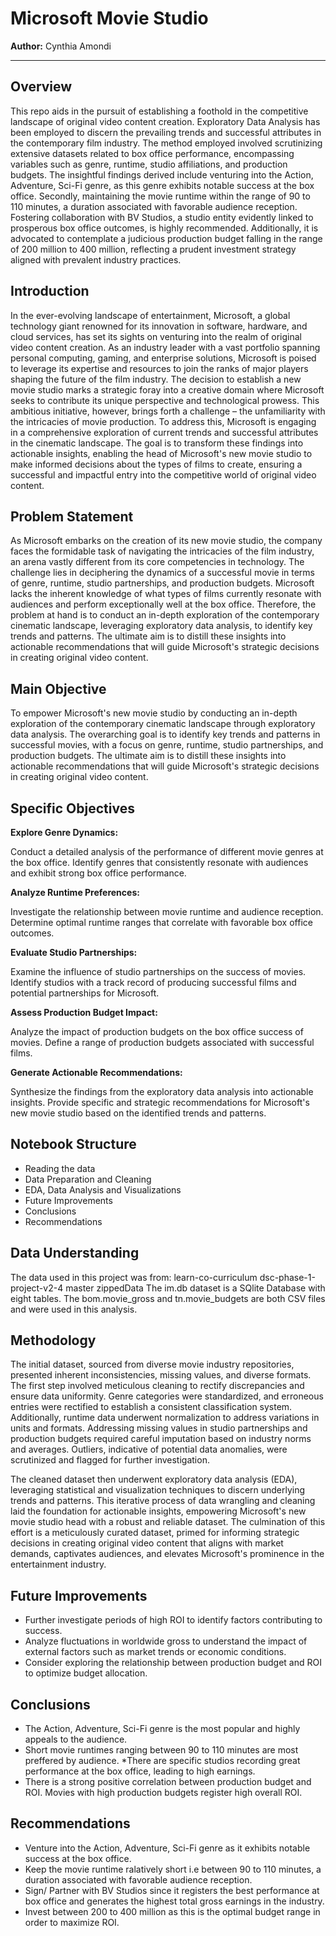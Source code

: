 # Microsoft Movie Studio

**Author:** Cynthia Amondi
***
## Overview

This repo aids in the pursuit of establishing a foothold in the competitive landscape of original video content creation. Exploratory Data Analysis has been employed to discern the prevailing trends and successful attributes in the contemporary film industry. The method employed involved scrutinizing extensive datasets related to box office performance, encompassing variables such as genre, runtime, studio affiliations, and production budgets. The insightful findings derived include venturing into the Action, Adventure, Sci-Fi genre, as this genre exhibits notable success at the box office. Secondly, maintaining the movie runtime within the range of 90 to 110 minutes, a duration associated with favorable audience reception. Fostering collaboration with BV Studios, a studio entity evidently linked to prosperous box office outcomes, is highly recommended. Additionally, it is advocated to contemplate a judicious production budget falling in the range of 200 million to 400 million, reflecting a prudent investment strategy aligned with prevalent industry practices. 

## Introduction
In the ever-evolving landscape of entertainment, Microsoft, a global technology giant renowned for its innovation in software, hardware, and cloud services, has set its sights on venturing into the realm of original video content creation. As an industry leader with a vast portfolio spanning personal computing, gaming, and enterprise solutions, Microsoft is poised to leverage its expertise and resources to join the ranks of major players shaping the future of the film industry. The decision to establish a new movie studio marks a strategic foray into a creative domain where Microsoft seeks to contribute its unique perspective and technological prowess. This ambitious initiative, however, brings forth a challenge – the unfamiliarity with the intricacies of movie production. To address this, Microsoft is engaging in a comprehensive exploration of current trends and successful attributes in the cinematic landscape. The goal is to transform these findings into actionable insights, enabling the head of Microsoft's new movie studio to make informed decisions about the types of films to create, ensuring a successful and impactful entry into the competitive world of original video content.

## Problem Statement
As Microsoft embarks on the creation of its new movie studio, the company faces the formidable task of navigating the intricacies of the film industry, an arena vastly different from its core competencies in technology. The challenge lies in deciphering the dynamics of a successful movie in terms of genre, runtime, studio partnerships, and production budgets. Microsoft lacks the inherent knowledge of what types of films currently resonate with audiences and perform exceptionally well at the box office. Therefore, the problem at hand is to conduct an in-depth exploration of the contemporary cinematic landscape, leveraging exploratory data analysis, to identify key trends and patterns. The ultimate aim is to distill these insights into actionable recommendations that will guide Microsoft's strategic decisions in creating original video content.

## Main Objective
To empower Microsoft's new movie studio by conducting an in-depth exploration of the contemporary cinematic landscape through exploratory data analysis. The overarching goal is to identify key trends and patterns in successful movies, with a focus on genre, runtime, studio partnerships, and production budgets. The ultimate aim is to distill these insights into actionable recommendations that will guide Microsoft's strategic decisions in creating original video content.

## Specific Objectives

**Explore Genre Dynamics:**

Conduct a detailed analysis of the performance of different movie genres at the box office.
Identify genres that consistently resonate with audiences and exhibit strong box office performance.

**Analyze Runtime Preferences:**

Investigate the relationship between movie runtime and audience reception.
Determine optimal runtime ranges that correlate with favorable box office outcomes.

**Evaluate Studio Partnerships:**

Examine the influence of studio partnerships on the success of movies.
Identify studios with a track record of producing successful films and potential partnerships for Microsoft.

**Assess Production Budget Impact:**

Analyze the impact of production budgets on the box office success of movies.
Define a range of production budgets associated with successful films.

**Generate Actionable Recommendations:**

Synthesize the findings from the exploratory data analysis into actionable insights.
Provide specific and strategic recommendations for Microsoft's new movie studio based on the identified trends and patterns.

## Notebook Structure

* Reading the data
* Data Preparation and Cleaning
* EDA, Data Analysis and Visualizations
* Future Improvements
* Conclusions
* Recommendations

## Data Understanding

The data used in this project was from: learn-co-curriculum dsc-phase-1-project-v2-4 master zippedData
The im.db dataset is a SQlite Database with eight tables. The bom.movie_gross and tn.movie_budgets are both CSV files and were used in this analysis.

## Methodology

The initial dataset, sourced from diverse movie industry repositories, presented inherent inconsistencies, missing values, and diverse formats. The first step involved meticulous cleaning to rectify discrepancies and ensure data uniformity. Genre categories were standardized, and erroneous entries were rectified to establish a consistent classification system. Additionally, runtime data underwent normalization to address variations in units and formats. Addressing missing values in studio partnerships and production budgets required careful imputation based on industry norms and averages. Outliers, indicative of potential data anomalies, were scrutinized and flagged for further investigation. 

The cleaned dataset then underwent exploratory data analysis (EDA), leveraging statistical and visualization techniques to discern underlying trends and patterns. This iterative process of data wrangling and cleaning laid the foundation for actionable insights, empowering Microsoft's new movie studio head with a robust and reliable dataset. The culmination of this effort is a meticulously curated dataset, primed for informing strategic decisions in creating original video content that aligns with market demands, captivates audiences, and elevates Microsoft's prominence in the entertainment industry.

## Future Improvements
* Further investigate periods of high ROI to identify factors contributing to success.
* Analyze fluctuations in worldwide gross to understand the impact of external factors such as market trends or economic conditions.
* Consider exploring the relationship between production budget and ROI to optimize budget allocation.

## Conclusions

* The Action, Adventure, Sci-Fi genre is the most popular and highly appeals to the audience.
* Short movie runtimes ranging between 90 to 110 minutes are most preffered by audience.
*There are specific studios recording great performance at the box office, leading to high earnings.
* There is a strong positive correlation between production budget and ROI. Movies with high production budgets register high overall ROI.

## Recommendations

* Venture into the Action, Adventure, Sci-Fi genre as it exhibits notable success at the box office.
* Keep the movie runtime ralatively short i.e between 90 to 110 minutes, a duration associated with favorable audience reception.
* Sign/ Partner with BV Studios since it registers the best performance at box office and generates the highest total gross earnings in the industry.
* Invest between 200 to 400 million as this is the optimal budget range in order to maximize ROI.  











